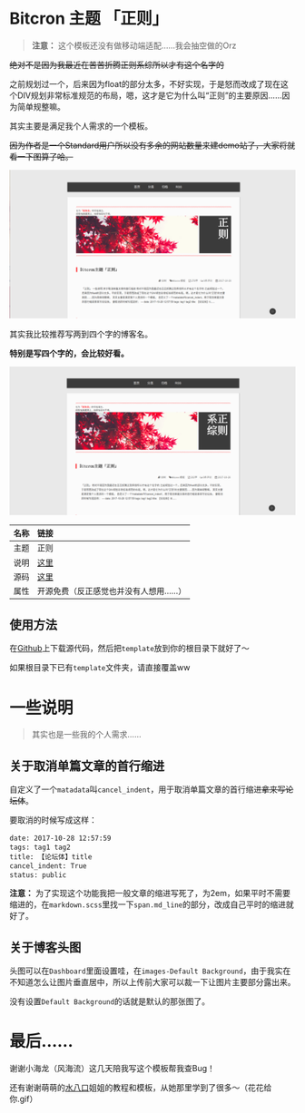 # Bitcron 主题 「正则」

> **注意：** 这个模板还没有做移动端适配……我会抽空做的Orz

~~绝对不是因为我最近在苦苦折腾正则系综所以才有这个名字的~~

之前规划过一个，后来因为float的部分太多，不好实现，于是怒而改成了现在这个DIV规划非常标准规范的布局，嗯，这才是它为什么叫“正则”的主要原因……因为简单规整嘛。

其实主要是满足我个人需求的一个模板。

~~因为作者是一个Standard用户所以没有多余的网站数量来建demo站了，大家将就看一下图算了哈。~~

![](./bitcron-theme-canonical-01.png)

其实我比较推荐写两到四个字的博客名。

**特别是写四个字的，会比较好看。**

![](./bitcron-theme-canonical-02.png)

| 名称 | 链接 |
|:--- |:---|
| 主题 | 正则 |
| 说明 | [这里](https://matrixk.me/post/zi-zhi/bitcron-theme-canonical) |
| 源码 | [这里](https://github.com/matrixk/bitcron-theme-canonical) |
| 属性 | 开源免费（反正感觉也并没有人想用……） |

## 使用方法

在[Github](https://github.com/matrixk/bitcron-theme-canonical)上下载源代码，然后把`template`放到你的根目录下就好了～

如果根目录下已有`template`文件夹，请直接覆盖ww


# 一些说明

> 其实也是一些我的个人需求……

## 关于取消单篇文章的首行缩进

自定义了一个`matadata`叫`cancel_indent`，用于取消单篇文章的首行缩进~~拿来写论坛体~~。

要取消的时候写成这样：

```
date: 2017-10-28 12:57:59
tags: tag1 tag2
title: 【论坛体】title
cancel_indent: True
status: public
```

**注意：** 为了实现这个功能我把一般文章的缩进写死了，为2em，如果平时不需要缩进的，在`markdown.scss`里找一下`span.md_line`的部分，改成自己平时的缩进就好了。

## 关于博客头图

头图可以在`Dashboard`里面设置哇，在`images-Default Background`，由于我实在不知道怎么让图片垂直居中，所以上传前大家可以裁一下让图片主要部分露出来。

没有设置`Default Background`的话就是默认的那张图了。

# 最后……

谢谢小海龙（风海流）这几天陪我写这个模板帮我查Bug！

还有谢谢萌萌的[水八口](https://blog.shuiba.co/)姐姐的教程和模板，从她那里学到了很多～（花花给你.gif）
